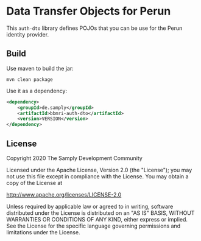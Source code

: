 # Data Transfer Objects for Perun

This `auth-dto` library defines POJOs that you can be use for the Perun identity provider.



## Build

Use maven to build the jar:

```
mvn clean package
```

Use it as a dependency:

```xml
<dependency>
    <groupId>de.samply</groupId>
    <artifactId>bbmri-auth-dto</artifactId>
    <version>VERSION</version>
</dependency>
```

 ## License
        
 Copyright 2020 The Samply Development Community
        
 Licensed under the Apache License, Version 2.0 (the "License"); you may not use this file except in compliance with the License. You may obtain a copy of the License at
        
 http://www.apache.org/licenses/LICENSE-2.0
        
 Unless required by applicable law or agreed to in writing, software distributed under the License is distributed on an "AS IS" BASIS, WITHOUT WARRANTIES OR CONDITIONS OF ANY KIND, either express or implied. See the License for the specific language governing permissions and limitations under the License.
